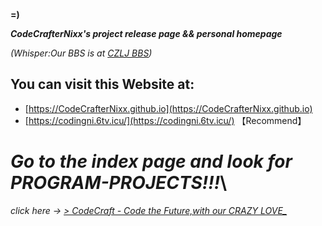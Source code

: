 **=)**

***CodeCrafterNixx's project release page &amp;&amp; personal homepage***

_(Whisper:Our BBS is at [CZLJ BBS](https://czlj.net))_

## You can visit this Website at:
* [https://CodeCrafterNixx.github.io](https://CodeCrafterNixx.github.io)
* [https://codingni.6tv.icu/](https://codingni.6tv.icu/) 【Recommend】

# ***Go to the index page and look for PROGRAM-PROJECTS!!!***\
*click here -> [> CodeCraft - Code the Future,with our CRAZY LOVE_]([https://](https://codingni.6tv.icu/))*
